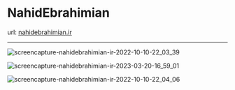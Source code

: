 # NahidEbrahimian

url: [nahidebrahimian.ir](http://nahidebrahimian.ir/)

---

![screencapture-nahidebrahimian-ir-2022-10-10-22_03_39](https://user-images.githubusercontent.com/82975802/194931574-915e8a63-c506-45ea-8630-f4ccce49155b.png)


![screencapture-nahidebrahimian-ir-2023-03-20-16_59_01](https://user-images.githubusercontent.com/82975802/226354699-d63edb6f-658b-4249-b99a-40b8db693331.png)


![screencapture-nahidebrahimian-ir-2022-10-10-22_04_06](https://user-images.githubusercontent.com/82975802/194931643-6a3b4ad3-8be9-4753-a218-c218bec72bfd.png)
